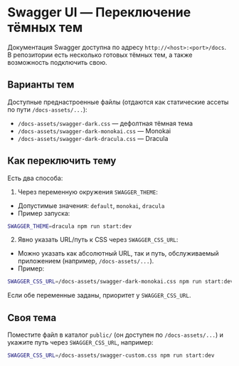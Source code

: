 # Swagger UI — Переключение тёмных тем

Документация Swagger доступна по адресу `http://<host>:<port>/docs`. В репозитории есть несколько готовых тёмных тем, а также возможность подключить свою.

## Варианты тем

Доступные преднастроенные файлы (отдаются как статические ассеты по пути `/docs-assets/...`):

- `/docs-assets/swagger-dark.css` — дефолтная тёмная тема
- `/docs-assets/swagger-dark-monokai.css` — Monokai
- `/docs-assets/swagger-dark-dracula.css` — Dracula

## Как переключить тему

Есть два способа:

1. Через переменную окружения `SWAGGER_THEME`:

- Допустимые значения: `default`, `monokai`, `dracula`
- Пример запуска:

```bash
SWAGGER_THEME=dracula npm run start:dev
```

2. Явно указать URL/путь к CSS через `SWAGGER_CSS_URL`:

- Можно указать как абсолютный URL, так и путь, обслуживаемый приложением (например, `/docs-assets/...`).
- Пример:

```bash
SWAGGER_CSS_URL=/docs-assets/swagger-dark-monokai.css npm run start:dev
```

Если обе переменные заданы, приоритет у `SWAGGER_CSS_URL`.

## Своя тема

Поместите файл в каталог `public/` (он доступен по `/docs-assets/...`) и укажите путь через `SWAGGER_CSS_URL`, например:

```bash
SWAGGER_CSS_URL=/docs-assets/swagger-custom.css npm run start:dev
```
